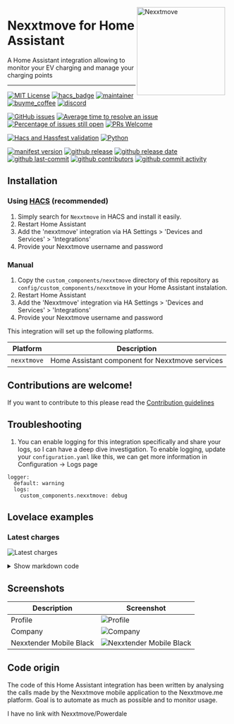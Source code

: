 <img src="https://github.com/geertmeersman/nexxtmove/raw/main/images/brand/logo.png"
     alt="Nexxtmove"
     align="right"
     style="width: 200px;margin-right: 10px;" />

# Nexxtmove for Home Assistant

A Home Assistant integration allowing to monitor your EV charging and manage your charging points

---

<!-- [START BADGES] -->
<!-- Please keep comment here to allow auto update -->

[![MIT License](https://img.shields.io/github/license/geertmeersman/nexxtmove?style=for-the-badge)](https://github.com/geertmeersman/nexxtmove/blob/master/LICENSE)
[![hacs_badge](https://img.shields.io/badge/HACS-Custom-orange.svg?style=for-the-badge)](https://github.com/hacs/integration)
[![maintainer](https://img.shields.io/badge/maintainer-Geert%20Meersman-green?style=for-the-badge&logo=github)](https://github.com/geertmeersman)
[![buyme_coffee](https://img.shields.io/badge/Buy%20me%20a%20Duvel-donate-yellow?style=for-the-badge&logo=buymeacoffee)](https://www.buymeacoffee.com/geertmeersman)
[![discord](https://img.shields.io/discord/1094331679327408320?style=for-the-badge&logo=discord)](https://discord.gg/PTpExQJsWA)

[![GitHub issues](https://img.shields.io/github/issues/geertmeersman/nexxtmove)](https://github.com/geertmeersman/nexxtmove/issues)
[![Average time to resolve an issue](http://isitmaintained.com/badge/resolution/geertmeersman/nexxtmove.svg)](http://isitmaintained.com/project/geertmeersman/nexxtmove)
[![Percentage of issues still open](http://isitmaintained.com/badge/open/geertmeersman/nexxtmove.svg)](http://isitmaintained.com/project/geertmeersman/nexxtmove)
[![PRs Welcome](https://img.shields.io/badge/PRs-Welcome-brightgreen.svg)](https://github.com/geertmeersman/nexxtmove/pulls)

[![Hacs and Hassfest validation](https://github.com/geertmeersman/nexxtmove/actions/workflows/validate.yml/badge.svg)](https://github.com/geertmeersman/nexxtmove/actions/workflows/validate.yml)
[![Python](https://img.shields.io/badge/Python-FFD43B?logo=python)](https://github.com/geertmeersman/nexxtmove/search?l=python)

[![manifest version](https://img.shields.io/github/manifest-json/v/geertmeersman/nexxtmove/master?filename=custom_components%2Fnexxtmove%2Fmanifest.json)](https://github.com/geertmeersman/nexxtmove)
[![github release](https://img.shields.io/github/v/release/geertmeersman/nexxtmove?logo=github)](https://github.com/geertmeersman/nexxtmove/releases)
[![github release date](https://img.shields.io/github/release-date/geertmeersman/nexxtmove)](https://github.com/geertmeersman/nexxtmove/releases)
[![github last-commit](https://img.shields.io/github/last-commit/geertmeersman/nexxtmove)](https://github.com/geertmeersman/nexxtmove/commits)
[![github contributors](https://img.shields.io/github/contributors/geertmeersman/nexxtmove)](https://github.com/geertmeersman/nexxtmove/graphs/contributors)
[![github commit activity](https://img.shields.io/github/commit-activity/y/geertmeersman/nexxtmove?logo=github)](https://github.com/geertmeersman/nexxtmove/commits/main)

<!-- [END BADGES] -->

## Installation

### Using [HACS](https://hacs.xyz/) (recommended)

1. Simply search for `Nexxtmove` in HACS and install it easily.
2. Restart Home Assistant
3. Add the 'nexxtmove' integration via HA Settings > 'Devices and Services' > 'Integrations'
4. Provide your Nexxtmove username and password

### Manual

1. Copy the `custom_components/nexxtmove` directory of this repository as `config/custom_components/nexxtmove` in your Home Assistant instalation.
2. Restart Home Assistant
3. Add the 'Nexxtmove' integration via HA Settings > 'Devices and Services' > 'Integrations'
4. Provide your Nexxtmove username and password

This integration will set up the following platforms.

| Platform    | Description                                     |
| ----------- | ----------------------------------------------- |
| `nexxtmove` | Home Assistant component for Nexxtmove services |

## Contributions are welcome!

If you want to contribute to this please read the [Contribution guidelines](CONTRIBUTING.md)

## Troubleshooting

1. You can enable logging for this integration specifically and share your logs, so I can have a deep dive investigation. To enable logging, update your `configuration.yaml` like this, we can get more information in Configuration -> Logs page

```
logger:
  default: warning
  logs:
    custom_components.nexxtmove: debug
```

## Lovelace examples

### Latest charges

![Latest charges](https://github.com/geertmeersman/nexxtmove/raw/main/images/screenshots/latest_charges.png)

<details><summary>Show markdown code</summary>

**Replace &lt;username&gt; by your Nexxtmove username**

```
type: markdown
content: >
  |Date/Time|Consumption|Cost|Point ID|Building|

  |----:|----:|----:|----:|----:|

  {% for charge in
  states.sensor.nexxtmove_<username>_recent_charges.attributes.charges -%}

  | {{charge.startTimestamp | as_timestamp | timestamp_custom("%d-%m-%Y
  %H:%M")}} |  {{charge.energyConsumedKWh|round(1)}} KWh | € {{charge.costVat |
  round(2)}} | {{charge.chargingPointName}} | {{charge.buildingName}} |

  {% endfor %}
title: Latest charges

```

</details>

## Screenshots

| Description             | Screenshot                                                                                                                     |
| ----------------------- | ------------------------------------------------------------------------------------------------------------------------------ |
| Profile                 | ![Profile](https://github.com/geertmeersman/nexxtmove/raw/main/images/screenshots/profile.png)                                 |
| Company                 | ![Company](https://github.com/geertmeersman/nexxtmove/raw/main/images/screenshots/company.png)                                 |
| Nexxtender Mobile Black | ![Nexxtender Mobile Black](https://github.com/geertmeersman/nexxtmove/raw/main/images/screenshots/nexxtender_mobile_black.png) |

## Code origin

The code of this Home Assistant integration has been written by analysing the calls made by the Nexxtmove mobile application to the Nexxtmove.me platform. Goal is to automate as much as possible and to monitor usage.

I have no link with Nexxtmove/Powerdale
